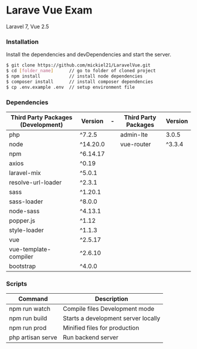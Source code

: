 
# Larave Vue Exam

 Laravel 7, Vue 2.5

### Installation
Install the dependencies and devDependencies and start the server.
```sh
$ git clone https://github.com/mickiel21/LaravelVue.git
$ cd [folder_name]      // go to folder of cloned project
$ npm install           // install node dependencies
$ composer install      // install composer dependencies
$ cp .env.example .env  // setup environment file
```

### Dependencies
| Third Party Packages (Development) | Version | - | Third Party Packages | Version
| ------ | ------ | -- | ------ | ------ |
 php | ^7.2.5 | |  admin-lte | 3.0.5
 node | ^14.20.0 | | vue-router | ^3.3.4 |
 npm | ^6.14.17 | |
| axios | ^0.19 | | 
| laravel-mix | ^5.0.1 | | 
| resolve-url-loader | ^2.3.1 | | 
| sass | ^1.20.1 ||
| sass-loader | ^8.0.0 | | 
| node-sass | ^4.13.1 |
| popper.js | ^1.12 |
| style-loader | ^1.1.3 |
| vue | ^2.5.17 |
| vue-template-compiler | ^2.6.10 |
| bootstrap | ^4.0.0 |


### Scripts

| Command | Description | 
| ------ | ------ |
| npm run watch | Compile files Development mode |
| npm run build | Starts a development server locally |
| npm run prod | Minified files for production |
| php artisan serve | Run backend server |
